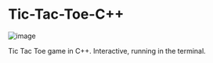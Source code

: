 # Tic-Tac-Toe-C++
![image](https://github.com/shirkocurek/Tic-Tac-Toe-CPP/assets/109438051/4895520f-523c-4290-bb03-4601ad56edd8)

Tic Tac Toe  game in C++. Interactive, running in the terminal.
